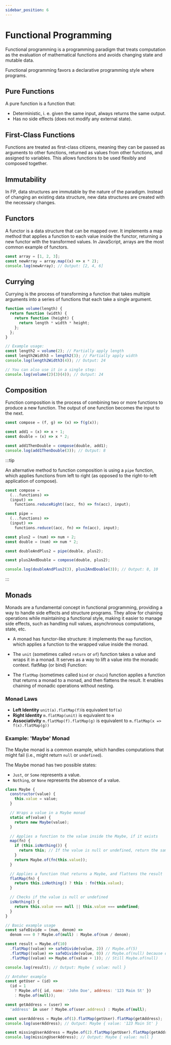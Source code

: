```yaml
---
sidebar_position: 6
---
```


# Functional Programming

Functional programming is a programming paradigm that treats computation as the
evaluation of mathematical functions and avoids changing state and mutable data.

Functional programming favors a declarative programming style where programs.

## Pure Functions

A pure function is a function that:

- Deterministic, i. e. given the same input, always returns the same output.
- Has no side effects (does not modify any external state).

## First-Class Functions

Functions are treated as first-class citizens, meaning they can be passed as
arguments to other functions, returned as values from other functions, and
assigned to variables. This allows functions to be used flexibly and composed
together.

## Immutability

In FP, data structures are immutable by the nature of the paradigm. Instead of
changing an existing data structure, new data structures are created with the
necessary changes.

## Functors

A functor is a data structure that can be mapped over. It implements a map
method that applies a function to each value inside the functor, returning a new
functor with the transformed values. In JavaScript, arrays are the most common
example of functors.

```javascript
const array = [1, 2, 3];
const newArray = array.map((x) => x * 2);
console.log(newArray); // Output: [2, 4, 6]
```

## Currying

Currying is the process of transforming a function that takes multiple arguments
into a series of functions that each take a single argument.

```javascript
function volume(length) {
  return function (width) {
    return function (height) {
      return length * width * height;
    };
  };
}

// Example usage:
const length2 = volume(2); // Partially apply length
const length2Width3 = length2(3); // Partially apply width
console.log(length2Width3(4)); // Output: 24

// You can also use it in a single step:
console.log(volume(2)(3)(4)); // Output: 24
```

## Composition

Function composition is the process of combining two or more functions to
produce a new function. The output of one function becomes the input to the
next.

```javascript
const compose = (f, g) => (x) => f(g(x));

const add1 = (x) => x + 1;
const double = (x) => x * 2;

const add1ThenDouble = compose(double, add1);
console.log(add1ThenDouble(3)); // Output: 8
```

:::tip

An alternative method to function composition is using a `pipe` function, which
applies functions from left to right (as opposed to the right-to-left
application of compose).

```javascript
const compose =
  (...functions) =>
  (input) =>
    functions.reduceRight((acc, fn) => fn(acc), input);

const pipe =
  (...functions) =>
  (input) =>
    functions.reduce((acc, fn) => fn(acc), input);

const plus2 = (num) => num + 2;
const double = (num) => num * 2;

const doubleAndPlus2 = pipe(double, plus2);

const plus2AndDouble = compose(double, plus2);

console.log(doubleAndPlus2(3), plus2AndDouble(3)); // Output: 8, 10
```

:::

## Monads

Monads are a fundamental concept in functional programming, providing a way to
handle side effects and structure programs. They allow for chaining operations
while maintaining a functional style, making it easier to manage side effects,
such as handling null values, asynchronous computations, state, etc.

- A monad has functor-like structure: it implements the `map` function, which
  applies a function to the wrapped value inside the monad.

- The `unit` (sometimes called `return` or `of`) function takes a value and
  wraps it in a monad. It serves as a way to lift a value into the monadic
  context. flatMap (or bind) Function:

- The `flatMap` (sometimes called `bind` or `chain`) function applies a function
  that returns a monad to a monad, and then flattens the result. It enables
  chaining of monadic operations without nesting.

### Monad Laws

- **Left Identity** `unit(a).flatMap(f)`is equivalent to`f(a)`
- **Right Identity** `m.flatMap(unit)` is equivalent to `m`
- **Associativity** `m.flatMap(f).flatMap(g)` is equivalent to
  `m.flatMap(x => f(x).flatMap(g))`

### Example: 'Maybe' Monad

The Maybe monad is a common example, which handles computations that might fail
(i.e., might return `null` or `undefined`).

The Maybe monad has two possible states:

- `Just`, or `Some` represents a value.
- `Nothing`, or `None` represents the absence of a value.

```javascript
class Maybe {
  constructor(value) {
    this.value = value;
  }

  // Wraps a value in a Maybe monad
  static of(value) {
    return new Maybe(value);
  }

  // Applies a function to the value inside the Maybe, if it exists
  map(fn) {
    if (this.isNothing()) {
      return this; // If the value is null or undefined, return the same instance
    }
    return Maybe.of(fn(this.value));
  }

  // Applies a function that returns a Maybe, and flattens the result
  flatMap(fn) {
    return this.isNothing() ? this : fn(this.value);
  }

  // Checks if the value is null or undefined
  isNothing() {
    return this.value === null || this.value === undefined;
  }
}

// Basic example usage
const safeDivide = (num, denom) =>
  denom === 0 ? Maybe.of(null) : Maybe.of(num / denom);

const result = Maybe.of(10)
  .flatMap((value) => safeDivide(value, 2)) // Maybe.of(5)
  .flatMap((value) => safeDivide(value, 0)) // Maybe.of(null) because division by zero
  .flatMap((value) => Maybe.of(value + 1)); // Still Maybe.of(null)

console.log(result); // Output: Maybe { value: null }

// Antoher example
const getUser = (id) =>
  (id = 1
    ? Maybe.of({ id, name: 'John Doe', address: '123 Main St' })
    : Maybe.of(null));

const getAddress = (user) =>
  'address' in user ? Maybe.of(user.address) : Maybe.of(null);

const userAddress = Maybe.of(1).flatMap(getUser).flatMap(getAddress);
console.log(userAddress); // Output: Maybe { value: '123 Main St' }

const missingUserAddress = Maybe.of(2).flatMap(getUser).flatMap(getAddress);
console.log(missingUserAddress); // Output: Maybe { value: null }
```
